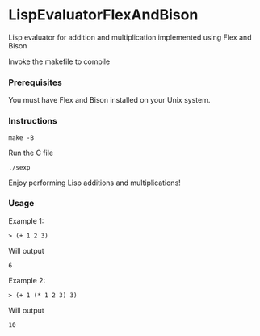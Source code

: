 # LispEvaluatorFlexAndBison
Lisp evaluator for addition and multiplication implemented using Flex and Bison

Invoke the makefile to compile

### Prerequisites

You must have Flex and Bison installed on your Unix system. 

### Instructions

```
make -B
```

Run the C file

```
./sexp
```

Enjoy performing Lisp additions and multiplications!

### Usage

Example 1:

```
> (+ 1 2 3)
```

Will output

```
6
```

Example 2:

```
> (+ 1 (* 1 2 3) 3)
```

Will output

```
10
```
